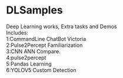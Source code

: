 # DLSamples
Deep Learning works, Extra tasks and Demos<br>
Includes:<br>
1:CommandLine ChatBot Victoria<br>
2:Pulse2Percept Familiarization<br>
3:CNN ANN Compare.<br>
4:pulse2percept<br>
5:Pandas Learning<br>
6:YOLOV5 Custom Detection<br>

